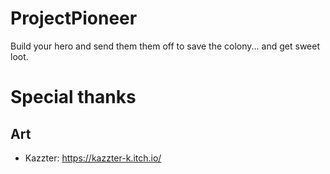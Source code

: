 # ProjectPioneer
Build your hero and send them them off to save the colony... and get sweet loot.

# Special thanks
## Art
* Kazzter: https://kazzter-k.itch.io/